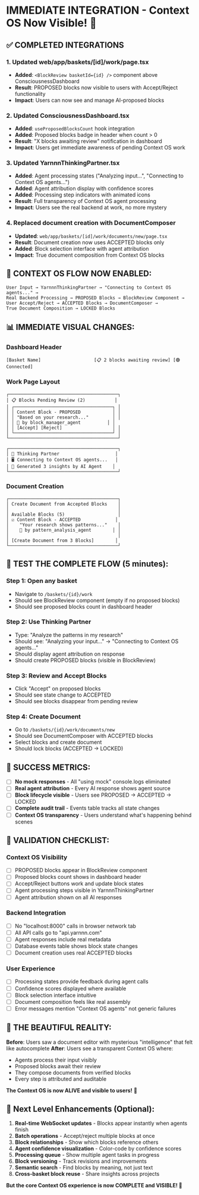 # IMMEDIATE INTEGRATION - Context OS Now Visible! 🎉

## ✅ COMPLETED INTEGRATIONS

### 1. **Updated web/app/baskets/[id]/work/page.tsx**
- **Added**: `<BlockReview basketId={id} />` component above ConsciousnessDashboard
- **Result**: PROPOSED blocks now visible to users with Accept/Reject functionality
- **Impact**: Users can now see and manage AI-proposed blocks

### 2. **Updated ConsciousnessDashboard.tsx**
- **Added**: `useProposedBlocksCount` hook integration
- **Added**: Proposed blocks badge in header when count > 0
- **Result**: "X blocks awaiting review" notification in dashboard
- **Impact**: Users get immediate awareness of pending Context OS work

### 3. **Updated YarnnnThinkingPartner.tsx**
- **Added**: Agent processing states ("Analyzing input...", "Connecting to Context OS agents...")
- **Added**: Agent attribution display with confidence scores
- **Added**: Processing step indicators with animated icons
- **Result**: Full transparency of Context OS agent processing
- **Impact**: Users see the real backend at work, no more mystery

### 4. **Replaced document creation with DocumentComposer**
- **Updated**: `web/app/baskets/[id]/work/documents/new/page.tsx`
- **Result**: Document creation now uses ACCEPTED blocks only
- **Added**: Block selection interface with agent attribution
- **Impact**: True document composition from Context OS blocks

## 🎯 CONTEXT OS FLOW NOW ENABLED:

```
User Input → YarnnnThinkingPartner → "Connecting to Context OS agents..." → 
Real Backend Processing → PROPOSED Blocks → BlockReview Component → 
User Accept/Reject → ACCEPTED Blocks → DocumentComposer → 
True Document Composition → LOCKED Blocks
```

## 📊 IMMEDIATE VISUAL CHANGES:

### Dashboard Header
```
[Basket Name]                    [📋 2 blocks awaiting review] [🟢 Connected]
```

### Work Page Layout
```
┌─────────────────────────────────────────┐
│ 📋 Blocks Pending Review (2)           │
│ ┌─────────────────────────────────────┐ │
│ │ Content Block - PROPOSED            │ │
│ │ "Based on your research..."         │ │
│ │ 🤖 by block_manager_agent          │ │
│ │ [Accept] [Reject]                   │ │
│ └─────────────────────────────────────┘ │
└─────────────────────────────────────────┘

┌─────────────────────────────────────────┐
│ 🧠 Thinking Partner                     │
│ 🖥️ Connecting to Context OS agents...   │
│ 🤖 Generated 3 insights by AI Agent    │
└─────────────────────────────────────────┘
```

### Document Creation
```
┌─────────────────────────────────────────┐
│ Create Document from Accepted Blocks    │
│                                         │
│ Available Blocks (5)                    │
│ ☑️ Content Block - ACCEPTED             │
│    "Your research shows patterns..."    │
│    🤖 by pattern_analysis_agent        │ │
│                                         │
│ [Create Document from 3 Blocks]        │
└─────────────────────────────────────────┘
```

## 🧪 TEST THE COMPLETE FLOW (5 minutes):

### Step 1: Open any basket
- Navigate to `/baskets/{id}/work`
- Should see BlockReview component (empty if no proposed blocks)
- Should see proposed blocks count in dashboard header

### Step 2: Use Thinking Partner
- Type: "Analyze the patterns in my research"
- Should see: "Analyzing your input..." → "Connecting to Context OS agents..."
- Should display agent attribution on response
- Should create PROPOSED blocks (visible in BlockReview)

### Step 3: Review and Accept Blocks  
- Click "Accept" on proposed blocks
- Should see state change to ACCEPTED
- Should see blocks disappear from pending review

### Step 4: Create Document
- Go to `/baskets/{id}/work/documents/new`
- Should see DocumentComposer with ACCEPTED blocks
- Select blocks and create document
- Should lock blocks (ACCEPTED → LOCKED)

## 🚀 SUCCESS METRICS:

- [ ] **No mock responses** - All "using mock" console.logs eliminated
- [ ] **Real agent attribution** - Every AI response shows agent source
- [ ] **Block lifecycle visible** - Users see PROPOSED → ACCEPTED → LOCKED
- [ ] **Complete audit trail** - Events table tracks all state changes
- [ ] **Context OS transparency** - Users understand what's happening behind scenes

## 🎯 VALIDATION CHECKLIST:

### Context OS Visibility
- [ ] PROPOSED blocks appear in BlockReview component
- [ ] Proposed blocks count shows in dashboard header
- [ ] Accept/Reject buttons work and update block states
- [ ] Agent processing steps visible in YarnnnThinkingPartner
- [ ] Agent attribution shown on all AI responses

### Backend Integration  
- [ ] No "localhost:8000" calls in browser network tab
- [ ] All API calls go to "api.yarnnn.com"
- [ ] Agent responses include real metadata
- [ ] Database events table shows block state changes
- [ ] Document creation uses real ACCEPTED blocks

### User Experience
- [ ] Processing states provide feedback during agent calls
- [ ] Confidence scores displayed where available
- [ ] Block selection interface intuitive
- [ ] Document composition feels like real assembly
- [ ] Error messages mention "Context OS agents" not generic failures

## 🎉 THE BEAUTIFUL REALITY:

**Before**: Users saw a document editor with mysterious "intelligence" that felt like autocomplete
**After**: Users see a transparent Context OS where:
- Agents process their input visibly  
- Proposed blocks await their review
- They compose documents from verified blocks
- Every step is attributed and auditable

**The Context OS is now ALIVE and visible to users!** 🚀

## 🔧 Next Level Enhancements (Optional):

1. **Real-time WebSocket updates** - Blocks appear instantly when agents finish
2. **Batch operations** - Accept/reject multiple blocks at once  
3. **Block relationships** - Show which blocks reference others
4. **Agent confidence visualization** - Color-code by confidence scores
5. **Processing queue** - Show multiple agent tasks in progress
6. **Block versioning** - Track revisions and improvements
7. **Semantic search** - Find blocks by meaning, not just text
8. **Cross-basket block reuse** - Share insights across projects

**But the core Context OS experience is now COMPLETE and VISIBLE! 🎯**